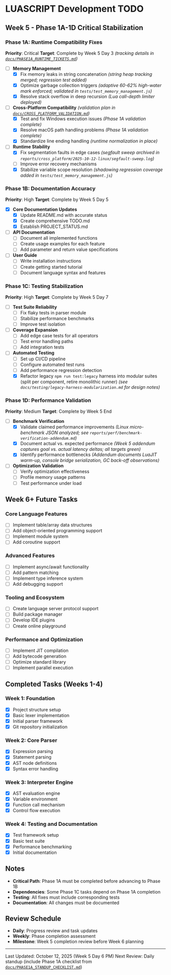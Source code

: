 # LUASCRIPT Development TODO

## Week 5 - Phase 1A-1D Critical Stabilization

### Phase 1A: Runtime Compatibility Fixes

**Priority**: Critical
**Target**: Complete by Week 5 Day 3 *(tracking details in [`docs/PHASE1A_RUNTIME_TICKETS.md`](docs/PHASE1A_RUNTIME_TICKETS.md))*

- [ ] **Memory Management**
  - [x] Fix memory leaks in string concatenation *(string heap tracking merged; regression test added)*
  - [x] Optimize garbage collection triggers *(adaptive 60-62% high-water mark enforced; validated in `tests/test_memory_management.js`)*
  - [x] Resolve stack overflow in deep recursion *(Lua call-depth limiter deployed)*

- [ ] **Cross-Platform Compatibility** *(validation plan in [`docs/CROSS_PLATFORM_VALIDATION.md`](docs/CROSS_PLATFORM_VALIDATION.md))*
  - [x] Test and fix Windows execution issues *(Phase 1A validation complete)*
  - [x] Resolve macOS path handling problems *(Phase 1A validation complete)*
  - [x] Standardize line ending handling *(runtime normalization in place)*

- [ ] **Runtime Stability**
  - [x] Fix segmentation faults in edge cases *(segfault sweep archived in `reports/cross_platform/2025-10-12-linux/segfault-sweep.log`)*
  - [ ] Improve error recovery mechanisms
  - [x] Stabilize variable scope resolution *(shadowing regression coverage added in `tests/test_memory_management.js`)*

### Phase 1B: Documentation Accuracy

**Priority**: High
**Target**: Complete by Week 5 Day 5

- [x] **Core Documentation Updates**
  - [x] Update README.md with accurate status
  - [x] Create comprehensive TODO.md
  - [x] Establish PROJECT_STATUS.md

- [ ] **API Documentation**
  - [ ] Document all implemented functions
  - [ ] Create usage examples for each feature
  - [ ] Add parameter and return value specifications

- [ ] **User Guide**
  - [ ] Write installation instructions
  - [ ] Create getting started tutorial
  - [ ] Document language syntax and features

### Phase 1C: Testing Stabilization

**Priority**: High
**Target**: Complete by Week 5 Day 7

- [ ] **Test Suite Reliability**
  - [ ] Fix flaky tests in parser module
  - [ ] Stabilize performance benchmarks
  - [ ] Improve test isolation

- [ ] **Coverage Expansion**
  - [ ] Add edge case tests for all operators
  - [ ] Test error handling paths
  - [ ] Add integration tests

- [ ] **Automated Testing**
  - [ ] Set up CI/CD pipeline
  - [ ] Configure automated test runs
  - [ ] Add performance regression detection
  - [x] Refactor legacy `npm run test:legacy` harness into modular suites (split per component, retire monolithic runner) *(see `docs/testing/legacy-harness-modularization.md` for design notes)*

### Phase 1D: Performance Validation

**Priority**: Medium
**Target**: Complete by Week 5 End

- [ ] **Benchmark Verification**
  - [x] Validate claimed performance improvements *(Linux micro-benchmark JSON analyzed; see `reports/perf/benchmark-verification-addendum.md`)*
  - [x] Document actual vs. expected performance *(Week 5 addendum captures goal vs. actual latency deltas; all targets green)*
  - [x] Identify performance bottlenecks *(Addendum documents LuaJIT warm-up, console bridge serialization, GC back-off observations)*

- [ ] **Optimization Validation**
  - [ ] Verify optimization effectiveness
  - [ ] Profile memory usage patterns
  - [ ] Test performance under load

## Week 6+ Future Tasks

### Core Language Features

- [ ] Implement table/array data structures
- [ ] Add object-oriented programming support
- [ ] Implement module system
- [ ] Add coroutine support

### Advanced Features

- [ ] Implement async/await functionality
- [ ] Add pattern matching
- [ ] Implement type inference system
- [ ] Add debugging support

### Tooling and Ecosystem

- [ ] Create language server protocol support
- [ ] Build package manager
- [ ] Develop IDE plugins
- [ ] Create online playground

### Performance and Optimization

- [ ] Implement JIT compilation
- [ ] Add bytecode generation
- [ ] Optimize standard library
- [ ] Implement parallel execution

## Completed Tasks (Weeks 1-4)

### Week 1: Foundation

- [x] Project structure setup
- [x] Basic lexer implementation
- [x] Initial parser framework
- [x] Git repository initialization

### Week 2: Core Parser

- [x] Expression parsing
- [x] Statement parsing
- [x] AST node definitions
- [x] Syntax error handling

### Week 3: Interpreter Engine

- [x] AST evaluation engine
- [x] Variable environment
- [x] Function call mechanism
- [x] Control flow execution

### Week 4: Testing and Documentation

- [x] Test framework setup
- [x] Basic test suite
- [x] Performance benchmarking
- [x] Initial documentation

## Notes

- **Critical Path**: Phase 1A must be completed before advancing to Phase 1B
- **Dependencies**: Some Phase 1C tasks depend on Phase 1A completion
- **Testing**: All fixes must include corresponding tests
- **Documentation**: All changes must be documented

## Review Schedule

- **Daily**: Progress review and task updates
- **Weekly**: Phase completion assessment
- **Milestone**: Week 5 completion review before Week 6 planning

---

Last Updated: October 12, 2025 (Week 5 Day 6 PM)
Next Review: Daily standup (include Phase 1A checklist from [`docs/PHASE1A_STANDUP_CHECKLIST.md`](docs/PHASE1A_STANDUP_CHECKLIST.md))
